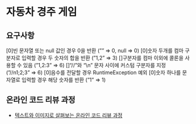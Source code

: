 # 자동차 경주 게임
## 요구사항
[0]빈 문자열 또는 null 값인 경우 0을 반환 (”” ⇒ 0, null ⇒ 0)
[0]숫자 두개를 컴마 구분자로 입력할 경우 두 숫자의 합을 반환 (”1,2” ⇒ 3)
[]구분자를 컴마 이외에 콜론을 사용할 수 있음 (”1,2:3” ⇒ 6)
[]“//”와 “\n” 문자 사이에 커스텀 구분자를 지정 (”//n1;2;3” ⇒ 6)
[0]음수를 전달할 경우 RuntimeException 예외
[0]숫자 하나를 문자열로 입력할 경우 해당 숫자를 반환 (”1” ⇒ 1)

## 온라인 코드 리뷰 과정
* [텍스트와 이미지로 살펴보는 온라인 코드 리뷰 과정](https://github.com/next-step/nextstep-docs/tree/master/codereview)